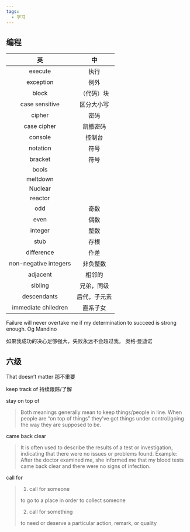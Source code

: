 ```yaml
---
tags:
  - 学习
---
```


## 编程

|           英           |   中    |
| :-------------------: | :----: |
|        execute        |   执行   |
|       exception       |   例外   |
|         block         | （代码）块  |
|    case sensitive     | 区分大小写  |
|        cipher         |   密码   |
|      case cipher      |  凯撒密码  |
|        console        |  控制台   |
|       notation        |   符号   |
|        bracket        |   符号   |
|         bools         |        |
|       meltdown        |        |
|        Nuclear        |        |
|        reactor        |        |
|          odd          |   奇数   |
|         even          |   偶数   |
|        integer        |   整数   |
|         stub          |   存根   |
|      difference       |   作差   |
| non-negative integers |  非负整数  |
|       adjacent        |  相邻的   |
|        sibling        | 兄弟，同级  |
|      descendants      | 后代，子元素 |
|  immediate chiledren  |  直系子女  |

Failure will never overtake me if my determination to succeed is strong enough. Og Mandino

如果我成功的决心足够强大，失败永远不会超过我。 奥格·曼迪诺

## 六级

That doesn’t matter 那不重要

keep track of 持续跟踪/了解

stay on top of

> Both meanings generally mean to keep things/people in line. When people are “on top of things” they’ve got things under control/going the way they are supposed to be.

came back clear

> It is often used to describe the results of a test or investigation, indicating that there were no issues or problems found. Example: After the doctor examined me, she informed me that my blood tests came back clear and there were no signs of infection.

call for

>1. call for someone
>
>   to go to a place in order to collect someone
>
>2. call for something
>
>   to need or deserve a particular action, remark, or quality
>

